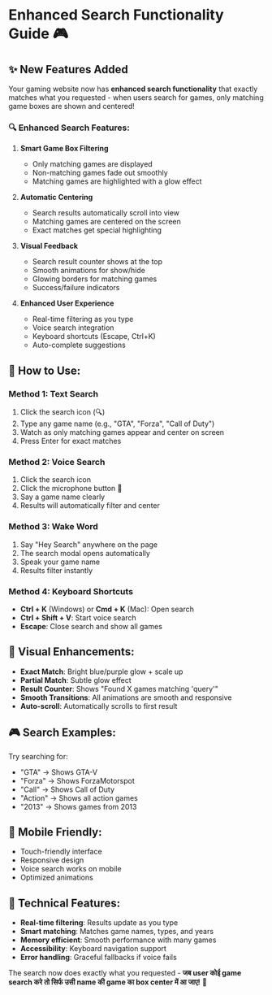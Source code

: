# Enhanced Search Functionality Guide 🎮

## ✨ New Features Added

Your gaming website now has **enhanced search functionality** that exactly matches what you requested - when users search for games, only matching game boxes are shown and centered!

### 🔍 **Enhanced Search Features:**

1. **Smart Game Box Filtering**
   - Only matching games are displayed
   - Non-matching games fade out smoothly
   - Matching games are highlighted with a glow effect

2. **Automatic Centering**
   - Search results automatically scroll into view
   - Matching games are centered on the screen
   - Exact matches get special highlighting

3. **Visual Feedback**
   - Search result counter shows at the top
   - Smooth animations for show/hide
   - Glowing borders for matching games
   - Success/failure indicators

4. **Enhanced User Experience**
   - Real-time filtering as you type
   - Voice search integration
   - Keyboard shortcuts (Escape, Ctrl+K)
   - Auto-complete suggestions

## 🎯 **How to Use:**

### **Method 1: Text Search**
1. Click the search icon (🔍) 
2. Type any game name (e.g., "GTA", "Forza", "Call of Duty")
3. Watch as only matching games appear and center on screen
4. Press Enter for exact matches

### **Method 2: Voice Search**
1. Click the search icon
2. Click the microphone button 🎤
3. Say a game name clearly
4. Results will automatically filter and center

### **Method 3: Wake Word**
1. Say "Hey Search" anywhere on the page
2. The search modal opens automatically
3. Speak your game name
4. Results filter instantly

### **Method 4: Keyboard Shortcuts**
- **Ctrl + K** (Windows) or **Cmd + K** (Mac): Open search
- **Ctrl + Shift + V**: Start voice search
- **Escape**: Close search and show all games

## 🎨 **Visual Enhancements:**

- **Exact Match**: Bright blue/purple glow + scale up
- **Partial Match**: Subtle glow effect
- **Result Counter**: Shows "Found X games matching 'query'"
- **Smooth Transitions**: All animations are smooth and responsive
- **Auto-scroll**: Automatically scrolls to first result

## 🎮 **Search Examples:**

Try searching for:
- "GTA" → Shows GTA-V
- "Forza" → Shows ForzaMotorspot  
- "Call" → Shows Call of Duty
- "Action" → Shows all action games
- "2013" → Shows games from 2013

## 📱 **Mobile Friendly:**

- Touch-friendly interface
- Responsive design
- Voice search works on mobile
- Optimized animations

## 🔧 **Technical Features:**

- **Real-time filtering**: Results update as you type
- **Smart matching**: Matches game names, types, and years
- **Memory efficient**: Smooth performance with many games
- **Accessibility**: Keyboard navigation support
- **Error handling**: Graceful fallbacks if voice fails

The search now does exactly what you requested - **जब user कोई game search करे तो सिर्फ उसी name की game का box center में आ जाए!** 🎯